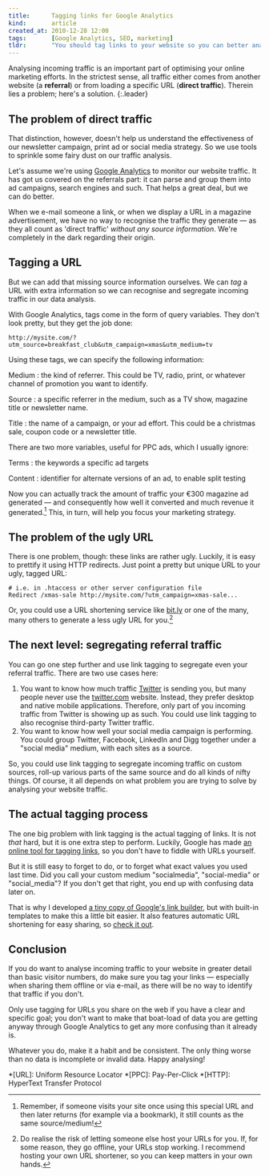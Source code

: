 ```yaml
---
title:      Tagging links for Google Analytics
kind:       article
created_at: 2010-12-28 12:00
tags:       [Google Analytics, SEO, marketing]
tldr:       "You should tag links to your website so you can better analyse incoming traffic."
---
```

Analysing incoming traffic is an important part of optimising your online marketing efforts. In the strictest sense, all traffic either comes from another website (a **referral**) or from loading a specific URL (**direct traffic**). Therein lies a problem; here's a solution.
{:.leader}

## The problem of direct traffic

That distinction, however, doesn't help us understand the effectiveness of our newsletter campaign, print ad or social media strategy. So we use tools to sprinkle some fairy dust on our traffic analysis.

Let's assume we're using [Google Analytics][5] to monitor our website traffic. It has got us covered on the referrals part: it can parse and group them into ad campaigns, search engines and such. That helps a great deal, but we can do better.

When we e-mail someone a link, or when we display a URL in a magazine advertisement, we have no way to recognise the traffic they generate — as they all count as 'direct traffic' _without any source information_. We're completely in the dark regarding their origin.

## Tagging a URL

But we can add that missing source information ourselves. We can _tag_ a URL with extra information so we can recognise and segregate incoming traffic in our data analysis.

With Google Analytics, tags come in the form of query variables. They don't look pretty, but they get the job done:

    http://mysite.com/?utm_source=breakfast_club&utm_campaign=xmas&utm_medium=tv

Using these tags, we can specify the following information:

Medium
: the kind of referrer. This could be TV, radio, print, or whatever channel of promotion you want to identify.

Source
: a specific referrer in the medium, such as a TV show, magazine title or newsletter name.

Title
: the name of a campaign, or your ad effort. This could be a christmas sale, coupon code or a newsletter title.

There are two more variables, useful for PPC ads, which I usually ignore:

Terms
: the keywords a specific ad targets

Content
: identifier for alternate versions of an ad, to enable split testing

Now you can actually track the amount of traffic your €300 magazine ad generated — and consequently how well it converted and much revenue it generated.[^1] This, in turn, will help you focus your marketing strategy.

## The problem of the ugly URL

There is one problem, though: these links are rather ugly. Luckily, it is easy to prettify it using HTTP redirects. Just point a pretty but unique URL to your ugly, tagged URL:

    # i.e. in .htaccess or other server configuration file
    Redirect /xmas-sale http://mysite.com/?utm_campaign=xmas-sale...

Or, you could use a URL shortening service like [bit.ly][4] or one of the many, many others to generate a less ugly URL for you.[^2]

## The next level: segregating referral traffic

You can go one step further and use link tagging to segregate even your referral traffic. There are two use cases here:

1. You want to know how much traffic [Twitter][3] is sending you, but many people never use the [twitter.com][3] website. Instead, they prefer desktop and native mobile applications. Therefore, only part of you incoming traffic from Twitter is showing up as such. You could use link tagging to also recognise third-party Twitter traffic.
2. You want to know how well your social media campaign is performing. You could group Twitter, Facebook, LinkedIn and Digg together under a "social media" medium, with each sites as a source.

So, you could use link tagging to segregate incoming traffic on custom sources, roll-up various parts of the same source and do all kinds of nifty things. Of course, it all depends on what problem you are trying to solve by analysing your website traffic.

## The actual tagging process

The one big problem with link tagging is the actual tagging of links. It is not _that_ hard, but it is one extra step to perform. Luckily, Google has made [an online tool for tagging links][1], so you don't have to fiddle with URLs yourself.

But it is still easy to forget to do, or to forget what exact values you used last time. Did you call your custom medium "socialmedia", "social-media" or "social_media"? If you don't get that right, you end up with confusing data later on.

That is why I developed [a tiny copy of Google's link builder][2], but with built-in templates to make this a little bit easier. It also features automatic URL shortening for easy sharing, so [check it out][2].

## Conclusion

If you do want to analyse incoming traffic to your website in greater detail than basic visitor numbers, do make sure you tag your links — especially when sharing them offline or via e-mail, as there will be no way to identify that traffic if you don't.

Only use tagging for URLs you share on the web if you have a clear and specific goal; you don't want to make that boat-load of data you are getting anyway through Google Analytics to get any more confusing than it already is.

Whatever you do, make it a habit and be consistent. The only thing worse than no data is incomplete or invalid data. Happy analysing!

[1]: http://www.google.com/support/analytics/bin/answer.py?hl=en&answer=55578 "google's own, rather spartan, url tagger"
[2]: http://tagger.orangecubed.nl "my own tiny url tagger web app"
[3]: http://twitter.com
[4]: http://bit.ly "bit.ly is one of many url shortening services"
[5]: http://google.com/analytics

*[URL]: Uniform Resource Locator
*[PPC]: Pay-Per-Click
*[HTTP]: HyperText Transfer Protocol

[^1]: Remember, if someone visits your site once using this special URL and then later returns (for example via a bookmark), it still counts as the same source/medium!
[^2]: Do realise the risk of letting someone else host your URLs for you. If, for some reason, they go offline, your URLs stop working. I recommend hosting your own URL shortener, so you can keep matters in your own hands.
